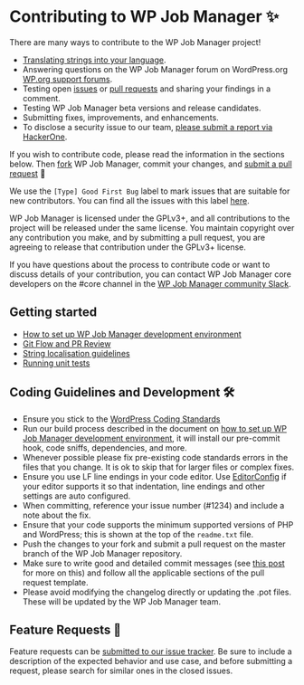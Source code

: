 # Contributing to WP Job Manager ✨

There are many ways to contribute to the WP Job Manager project!

- [Translating strings into your language](https://translate.wordpress.org/projects/wp-plugins/wp-job-manager/).
- Answering questions on the WP Job Manager forum on WordPress.org [WP.org support forums](https://wordpress.org/support/plugin/wp-job-manager/).
- Testing open [issues](https://github.com/Automattic/WP-Job-Manager/issues) or [pull requests](https://github.com/Automattic/WP-Job-Manager/pulls) and sharing your findings in a comment.
- Testing WP Job Manager beta versions and release candidates.
- Submitting fixes, improvements, and enhancements.
- To disclose a security issue to our team, [please submit a report via HackerOne](https://hackerone.com/automattic/).

If you wish to contribute code, please read the information in the sections below. Then [fork](https://help.github.com/articles/fork-a-repo/) WP Job Manager, commit your changes, and [submit a pull request](https://help.github.com/articles/using-pull-requests/) 🎉

We use the `[Type] Good First Bug` label to mark issues that are suitable for new contributors. You can find all the issues with this label [here](https://github.com/automattic/wp-job-manager/issues?q=is%3Aopen+is%3Aissue+label%3A%22%5BType%5D+Good+First+Bug%22).

WP Job Manager is licensed under the GPLv3+, and all contributions to the project will be released under the same license. You maintain copyright over any contribution you make, and by submitting a pull request, you are agreeing to release that contribution under the GPLv3+ license.

If you have questions about the process to contribute code or want to discuss details of your contribution, you can contact WP Job Manager core developers on the #core channel in the [WP Job Manager community Slack](https://wp-job-manager.com/community-slack/).

## Getting started

- [How to set up WP Job Manager development environment](https://github.com/Automattic/WP-Job-Manager/wiki/Setting-Up-Development-Environment)
- [Git Flow and PR Review](https://github.com/Automattic/WP-Job-Manager/wiki/Our-Git-Flow-and-PR-Review)
- [String localisation guidelines](https://codex.wordpress.org/I18n_for_WordPress_Developers)
- [Running unit tests](https://github.com/Automattic/WP-Job-Manager/blob/master/tests/README.md)

## Coding Guidelines and Development 🛠

- Ensure you stick to the [WordPress Coding Standards](https://make.wordpress.org/core/handbook/best-practices/coding-standards/php/)
- Run our build process described in the document on [how to set up WP Job Manager development environment](https://github.com/Automattic/WP-Job-Manager/wiki/Setting-Up-Development-Environment), it will install our pre-commit hook, code sniffs, dependencies, and more.
- Whenever possible please fix pre-existing code standards errors in the files that you change. It is ok to skip that for larger files or complex fixes.
- Ensure you use LF line endings in your code editor. Use [EditorConfig](http://editorconfig.org/) if your editor supports it so that indentation, line endings and other settings are auto configured.
- When committing, reference your issue number (#1234) and include a note about the fix.
- Ensure that your code supports the minimum supported versions of PHP and WordPress; this is shown at the top of the `readme.txt` file.
- Push the changes to your fork and submit a pull request on the master branch of the WP Job Manager repository.
- Make sure to write good and detailed commit messages (see [this post](https://chris.beams.io/posts/git-commit/) for more on this) and follow all the applicable sections of the pull request template.
- Please avoid modifying the changelog directly or updating the .pot files. These will be updated by the WP Job Manager team.

## Feature Requests 🚀

Feature requests can be [submitted to our issue tracker](https://github.com/Automattic/WP-Job-Manager/issues/new?template=Feature_request.md). Be sure to include a description of the expected behavior and use case, and before submitting a request, please search for similar ones in the closed issues.
